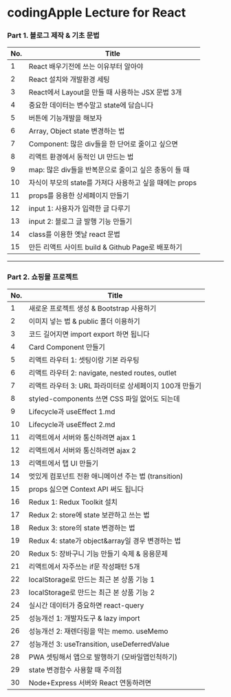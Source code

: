 # codingApple Lecture for React

### Part 1. 블로그 제작 & 기초 문법
| No. | Title                                                   |               
|-----|-------------------------------------------------------- |
| 1   | React 배우기전에 쓰는 이유부터 알아야                     |
| 2   | React 설치와 개발환경 세팅                                |
| 3   | React에서 Layout을 만들 때 사용하는 JSX 문법 3개          |
| 4   | 중요한 데이터는 변수말고 state에 담습니다                 |
| 5   | 버튼에 기능개발을 해보자                                 |
| 6   | Array, Object state 변경하는 법                         |
| 7   | Component: 많은 div들을 한 단어로 줄이고 싶으면          |
| 8   | 리액트 환경에서 동적인 UI 만드는 법                      |
| 9   | map: 많은 div들을 반복문으로 줄이고 싶은 충동이 들 때    |
| 10  | 자식이 부모의 state를 가져다 사용하고 싶을 때에는 props  |
| 11  | props를 응용한 상세페이지 만들기                        |
| 12  | input 1: 사용자가 입력한 글 다루기                      |
| 13  | input 2: 블로그 글 발행 기능 만들기                     |
| 14  | class를 이용한 옛날 react 문법                          |
| 15  | 만든 리액트 사이트 build & Github Page로 배포하기       |


----
### Part 2. 쇼핑몰 프로젝트
| No. | Title                                                   |               
|-----|---------------------------------------------------------|
| 1   | 새로운 프로젝트 생성 & Bootstrap 사용하기                 |
| 2   | 이미지 넣는 법 & public 폴더 이용하기                     |
| 3   | 코드 길어지면 import export 하면 됩니다                   |
| 4   | Card Component 만들기                                    |
| 5   | 리액트 라우터 1: 셋팅이랑 기본 라우팅                      |
| 6   | 리액트 라우터 2: navigate, nested routes, outlet         |
| 7   | 리액트 라우터 3: URL 파라미터로 상세페이지 100개 만들기     |
| 8   | styled-components 쓰면 CSS 파일 없어도 되는데             |
| 9   | Lifecycle과 useEffect 1.md                              |
| 10  | Lifecycle과 useEffect 2.md                               |
| 11  | 리액트에서 서버와 통신하려면 ajax 1                        |
| 12  | 리액트에서 서버와 통신하려면 ajax 2                        |
| 13  | 리액트에서 탭 UI 만들기                                   |
| 14  | 멋있게 컴포넌트 전환 애니메이션 주는 법 (transition)        |
| 15  | props 싫으면 Context API 써도 됩니다                      |
| 16  | Redux 1: Redux Toolkit 설치                              |
| 17  | Redux 2: store에 state 보관하고 쓰는 법                   |        
| 18  | Redux 3: store의 state 변경하는 법                        |
| 19  | Redux 4: state가 object&array일 경우 변경하는 법          |
| 20  | Redux 5: 장바구니 기능 만들기 숙제 & 응용문제              |
| 21  | 리액트에서 자주쓰는 if문 작성패턴 5개                      |
| 22  | localStorage로 만드는 최근 본 상품 기능 1                 |
| 23  | localStorage로 만드는 최근 본 상품 기능 2                 |
| 24  | 실시간 데이터가 중요하면 react-query                      |
| 25  | 성능개선 1: 개발자도구 & lazy import                      |
| 26  | 성능개선 2: 재렌더링을 막는 memo. useMemo                 |
| 27  | 성능개선 3: useTransition, useDeferredValue              |
| 28  | PWA 셋팅해서 앱으로 발행하기 (모바일앱인척하기)             |
| 29  | state 변경함수 사용할 때 주의점                            |
| 30  | Node+Express 서버와 React 연동하려면                       |
